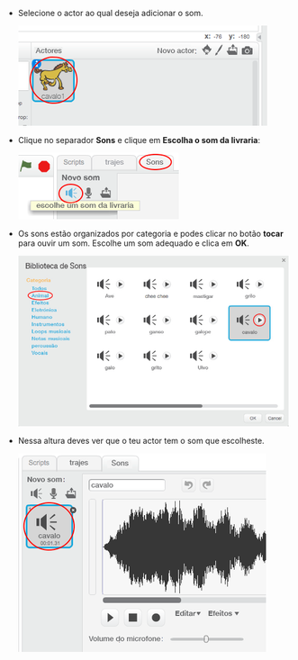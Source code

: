 + Selecione o actor ao qual deseja adicionar o som.
    
    ![captura de ecrã](images/sprite-select.png)

+ Clique no separador **Sons** e clique em **Escolha o som da livraria**:
    
    ![captura de ecrã](images/import-sound.png)

+ Os sons estão organizados por categoria e podes clicar no botão **tocar** para ouvir um som. Escolhe um som adequado e clica em **OK**.
    
    ![captura de ecrã](images/choose-sound.png)

+ Nessa altura deves ver que o teu actor tem o som que escolheste.
    
    ![captura de ecrã](images/sound-imported.png)